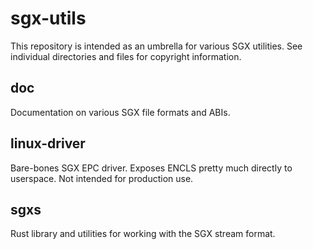 # sgx-utils

This repository is intended as an umbrella for various SGX utilities. See
individual directories and files for copyright information.

## doc

Documentation on various SGX file formats and ABIs.

## linux-driver

Bare-bones SGX EPC driver. Exposes ENCLS pretty much directly to userspace. Not
intended for production use.

## sgxs

Rust library and utilities for working with the SGX stream format.
